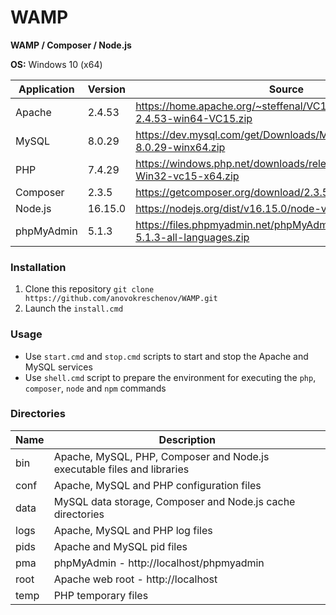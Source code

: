 # WAMP

**WAMP / Composer / Node.js**

**OS:** Windows 10 (x64)

| Application | Version | Source |
| ----------- | ------- | ------ |
| Apache      | 2.4.53  | https://home.apache.org/~steffenal/VC15/binaries/httpd-2.4.53-win64-VC15.zip |
| MySQL       | 8.0.29  | https://dev.mysql.com/get/Downloads/MySQL-8.0/mysql-8.0.29-winx64.zip |
| PHP         | 7.4.29  | https://windows.php.net/downloads/releases/php-7.4.29-Win32-vc15-x64.zip |
| Composer    | 2.3.5   | https://getcomposer.org/download/2.3.5/composer.phar |
| Node.js     | 16.15.0 | https://nodejs.org/dist/v16.15.0/node-v16.15.0-win-x64.zip |
| phpMyAdmin  | 5.1.3   | https://files.phpmyadmin.net/phpMyAdmin/5.1.3/phpMyAdmin-5.1.3-all-languages.zip |

### Installation

1. Clone this repository `git clone https://github.com/anovokreschenov/WAMP.git`
2. Launch the `install.cmd`

### Usage

- Use `start.cmd` and `stop.cmd` scripts to start and stop the Apache and MySQL services
- Use `shell.cmd` script to prepare the environment for executing the `php`, `composer`, `node` and `npm` commands

### Directories

| Name | Description |
| ---- | ----------- |
| bin  | Apache, MySQL, PHP, Composer and Node.js executable files and libraries |
| conf | Apache, MySQL and PHP configuration files |
| data | MySQL data storage, Composer and Node.js cache directories |
| logs | Apache, MySQL and PHP log files |
| pids | Apache and MySQL pid files |
| pma  | phpMyAdmin - http://localhost/phpmyadmin |
| root | Apache web root - http://localhost |
| temp | PHP temporary files |
